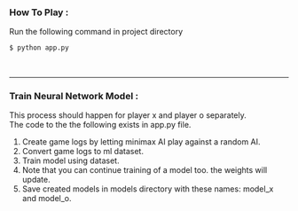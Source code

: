 ### How To Play :

Run the following command in project directory
```bash
$ python app.py
```
<br>

---
### Train Neural Network Model :
This process should happen for player x and player o separately.<br>The code to the the following exists in app.py file.
1. Create game logs by letting minimax AI play against a random AI.
2. Convert game logs to ml dataset.
3. Train model using dataset.
4. Note that you can continue training of a model too. the weights will update.
5. Save created models in models directory with these names: model_x and model_o.

